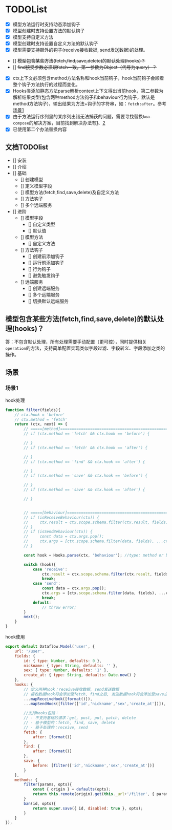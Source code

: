 # TODOList

- [x] 模型方法运行时支持动态添加钩子
- [x] 模型创建时支持设置方法的默认钩子
- [x] 模型支持自定义方法
- [x] 模型创建时支持设置自定义方法的默认钩子
- [x] 模型需要支持额外的钩子(receive接收数据, send发送数据)的处理。
- [] ~~模型包含某些方法(fetch,find,save,delete)的默认处理(hooks)？~~
- [] ~~find接受参数必须跟fetch一致，第一参数为Object（代号为query）？~~
- [x] ctx上下文必须包含method方法名称和hook当前钩子，hook当前钩子会顺着整个钩子方法执行的过程而变化。
- [x] Hooks类添加静态方法parse解析context上下文得出当前hook，第二参数为解析结果类型(包含两种method方法钩子和behaviour行为钩子，默认是method方法钩子)，输出结果为方法+钩子的字符串，如：`fetch:after`。参考[场景1](#场景1)
- [x] 由于方法运行序列里的某序列出错无法捕获的问题，需要寻找替换`koa-compose`的解决方案，目前找到解决办法有[1](https://www.npmjs.com/package/compose-promise)、[2](https://medium.com/@dtipson/more-functional-javascript-reducing-promises-ramda-js-arrow-functions-again-c1f90e0a79d0)
- [x] 已使用第二个办法替换内容

## 文档TODOlist

- [] 安装
- [] 介绍
- [] 基础
    - [] 创建模型
    - [] 定义模型字段
    - [] 模型方法(fetch,find,save,delete)及自定义方法
    - [] 方法钩子
    - [] 多个远端服务
- [] 进阶
    - [] 模型字段
        - [] 自定义类型
        - [] 默认值
    - [] 模型方法
        - [] 自定义方法
    - [] 方法钩子
        - [] 创建前添加钩子
        - [] 运行前添加钩子
        - [] 行为钩子
        - [] 避免触发钩子
    - [] 远端服务
        - [] 创建远端服务
        - [] 多个远端服务
        - [] 切换默认远端服务

## 模型包含某些方法(fetch,find,save,delete)的默认处理(hooks)？ 

答：不包含默认处理，所有处理需要手动配置（更可控），同时提供相关`operation`的方法，支持简单配置实现类似字段过滤、字段转义、字段添加之类的操作。

## 场景

### 场景1

hook处理

```js
function filter(fields){
    // ctx.hook = 'before'
    // ctx.method = 'fetch'
    return (ctx, next) => {
        // =====[method]============================================================
        // if (ctx.method == 'fetch' && ctx.hook == 'before') {

        // }
        // if (ctx.method == 'fetch' && ctx.hook == 'after') {

        // }
        // if (ctx.method == 'find' && ctx.hook == 'after') {

        // }
        // if (ctx.method == 'save' && ctx.hook == 'before') {

        // }
        // if (ctx.method == 'save' && ctx.hook == 'after') {

        // }


        // =====[behaviour]============================================================
        // if (isReceiveBehaviour(ctx)) {
        //     ctx.result = ctx.scope.schema.filter(ctx.result, fields);
        // }
        // if (isSendBehaviour(ctx)) {
        //     const data = ctx.args.pop();
        //     ctx.args = [ctx.scope.schema.filter(data, fields), ...ctx.args];
        // }

        const hook = Hooks.parse(ctx, 'behaviour'); //type: method or behaviour

        switch (hook){
            case 'receive':
                ctx.result = ctx.scope.schema.filter(ctx.result, fields);
                break;
            case 'send':
                const data = ctx.args.pop();
                ctx.args = [ctx.scope.schema.filter(data, fields), ...ctx.args];
                break;
            default:
                // throw error;
        }
        next();
    }
}
```

hook使用

```js
export default Dataflow.Model('user', {
    url: '/user',
    fields: {
        id: { type: Number, defaults: 0 },
        nickname: { type: String, defaults: '' },
        sex: { type: Number, defaults: '1' },
        create_at: { type: String, defaults: Date.now() }
    },
    hooks: {
        // 定义两种hook：receive接收数据, send发送数据
        // 接收数据hook将会添加至fetch, find之后, 发送数据hook将会添加至save之前
        ...mapReceiveHook([format()]),
        ...mapSendHook([filter(['id','nickname','sex','create_at'])]),
        
        //支持hooks包括：
        // - 不支持基础的请求：get, post, put, patch, delete
        // - 基于模型的：fetch, find, save, delete
        // - 基于处理的：receive, send
        fetch: {
            after: [format()]
        },
        find: {
            after: [format()]
        },
        save: {
            before: [filter(['id','nickname','sex','create_at'])]
        }
    },
    methods: {
        filter(params, opts){
            const { origin } = defaults(opts);
            return this.remote(origin).get(this._url+'/filter', { params });
        }
        ban(id, opts){
            return super.save({ id, disabled: true }, opts);
        }
    }
});

```